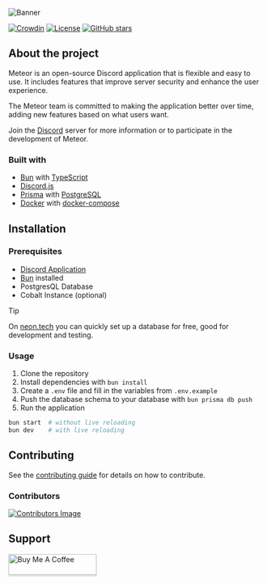 ![Banner](assets/github-banner.png)

[![Crowdin](https://badges.crowdin.net/meteor-application/localized.svg)](https://crowdin.com/project/meteor-application)
[![License](https://img.shields.io/badge/license-MIT-blue.svg)](LICENSE)
[![GitHub stars](https://img.shields.io/github/stars/meteor-discord/application?style=flat&color=yellow)](https://github.com/meteor-discord/application)

## About the project

Meteor is an open-source Discord application that is flexible and easy to use. It includes features that improve server security and enhance the user experience.

The Meteor team is committed to making the application better over time, adding new features based on what users want.

Join the [Discord](https://discord.meteors.cc) server for more information or to participate in the development of Meteor.

### Built with

- [Bun](https://bun.sh/) with [TypeScript](https://www.typescriptlang.org/)
- [Discord.js](https://discord.js.org/)
- [Prisma](https://prisma.io/) with [PostgreSQL](https://www.postgresql.org/)
- [Docker](https://www.docker.com/) with [docker-compose](https://docs.docker.com/compose/)

## Installation

### Prerequisites

- [Discord Application](https://discord.dev/)
- [Bun](https://bun.sh/) installed
- PostgresQL Database
- Cobalt Instance (optional)

> [!TIP]
> On [neon.tech](https://neon.tech/) you can quickly set up a database for free, good for development and testing.

### Usage

1. Clone the repository
2. Install dependencies with `bun install`
3. Create a `.env` file and fill in the variables from `.env.example`
4. Push the database schema to your database with `bun prisma db push`
5. Run the application

```bash
bun start  # without live reloading
bun dev    # with live reloading
```

## Contributing

See the [contributing guide](CONTRIBUTING.md) for details on how to contribute.

### Contributors

<a href="https://github.com/meteor-discord/application/graphs/contributors">
  <img src="https://contrib.rocks/image?repo=meteor-discord/application&max=30" alt="Contributors Image">
</a>

## Support

<a href="https://www.buymeacoffee.com/feenko" target="_blank"><img src="https://www.buymeacoffee.com/assets/img/custom_images/orange_img.png" alt="Buy Me A Coffee" style="height: 41px !important;width: 174px !important;box-shadow: 0px 3px 2px 0px rgba(190, 190, 190, 0.5) !important;-webkit-box-shadow: 0px 3px 2px 0px rgba(190, 190, 190, 0.5) !important;" ></a>

